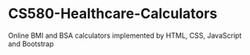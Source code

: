 # CS580-Healthcare-Calculators
Online BMI and BSA calculators implemented by HTML, CSS, JavaScript and Bootstrap

